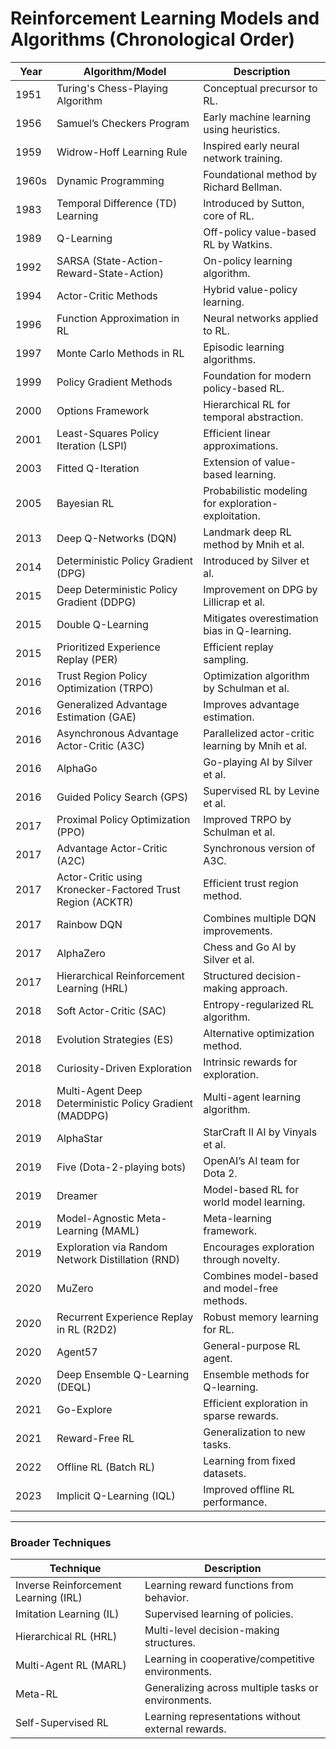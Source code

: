 # Reinforcement Learning Models and Algorithms (Chronological Order)

| Year   | Algorithm/Model                                          | Description                                                                 |
|--------|----------------------------------------------------------|-----------------------------------------------------------------------------|
| 1951   | Turing's Chess-Playing Algorithm                         | Conceptual precursor to RL.                                                |
| 1956   | Samuel’s Checkers Program                                | Early machine learning using heuristics.                                   |
| 1959   | Widrow-Hoff Learning Rule                                | Inspired early neural network training.                                    |
| 1960s  | Dynamic Programming                                      | Foundational method by Richard Bellman.                                    |
| 1983   | Temporal Difference (TD) Learning                        | Introduced by Sutton, core of RL.                                          |
| 1989   | Q-Learning                                               | Off-policy value-based RL by Watkins.                                      |
| 1992   | SARSA (State-Action-Reward-State-Action)                 | On-policy learning algorithm.                                              |
| 1994   | Actor-Critic Methods                                     | Hybrid value-policy learning.                                              |
| 1996   | Function Approximation in RL                             | Neural networks applied to RL.                                             |
| 1997   | Monte Carlo Methods in RL                                | Episodic learning algorithms.                                              |
| 1999   | Policy Gradient Methods                                  | Foundation for modern policy-based RL.                                     |
| 2000   | Options Framework                                        | Hierarchical RL for temporal abstraction.                                  |
| 2001   | Least-Squares Policy Iteration (LSPI)                   | Efficient linear approximations.                                           |
| 2003   | Fitted Q-Iteration                                       | Extension of value-based learning.                                         |
| 2005   | Bayesian RL                                              | Probabilistic modeling for exploration-exploitation.                       |
| 2013   | Deep Q-Networks (DQN)                                    | Landmark deep RL method by Mnih et al.                                     |
| 2014   | Deterministic Policy Gradient (DPG)                     | Introduced by Silver et al.                                                |
| 2015   | Deep Deterministic Policy Gradient (DDPG)               | Improvement on DPG by Lillicrap et al.                                     |
| 2015   | Double Q-Learning                                        | Mitigates overestimation bias in Q-learning.                               |
| 2015   | Prioritized Experience Replay (PER)                     | Efficient replay sampling.                                                 |
| 2016   | Trust Region Policy Optimization (TRPO)                 | Optimization algorithm by Schulman et al.                                  |
| 2016   | Generalized Advantage Estimation (GAE)                  | Improves advantage estimation.                                             |
| 2016   | Asynchronous Advantage Actor-Critic (A3C)               | Parallelized actor-critic learning by Mnih et al.                          |
| 2016   | AlphaGo                                                 | Go-playing AI by Silver et al.                                             |
| 2016   | Guided Policy Search (GPS)                              | Supervised RL by Levine et al.                                             |
| 2017   | Proximal Policy Optimization (PPO)                      | Improved TRPO by Schulman et al.                                           |
| 2017   | Advantage Actor-Critic (A2C)                            | Synchronous version of A3C.                                                |
| 2017   | Actor-Critic using Kronecker-Factored Trust Region (ACKTR) | Efficient trust region method.                                            |
| 2017   | Rainbow DQN                                             | Combines multiple DQN improvements.                                        |
| 2017   | AlphaZero                                               | Chess and Go AI by Silver et al.                                           |
| 2017   | Hierarchical Reinforcement Learning (HRL)               | Structured decision-making approach.                                       |
| 2018   | Soft Actor-Critic (SAC)                                 | Entropy-regularized RL algorithm.                                          |
| 2018   | Evolution Strategies (ES)                               | Alternative optimization method.                                           |
| 2018   | Curiosity-Driven Exploration                            | Intrinsic rewards for exploration.                                         |
| 2018   | Multi-Agent Deep Deterministic Policy Gradient (MADDPG) | Multi-agent learning algorithm.                                            |
| 2019   | AlphaStar                                               | StarCraft II AI by Vinyals et al.                                          |
| 2019   | Five (Dota-2-playing bots)                              | OpenAI’s AI team for Dota 2.                                               |
| 2019   | Dreamer                                                 | Model-based RL for world model learning.                                   |
| 2019   | Model-Agnostic Meta-Learning (MAML)                     | Meta-learning framework.                                                   |
| 2019   | Exploration via Random Network Distillation (RND)       | Encourages exploration through novelty.                                    |
| 2020   | MuZero                                                  | Combines model-based and model-free methods.                               |
| 2020   | Recurrent Experience Replay in RL (R2D2)                | Robust memory learning for RL.                                             |
| 2020   | Agent57                                                 | General-purpose RL agent.                                                  |
| 2020   | Deep Ensemble Q-Learning (DEQL)                         | Ensemble methods for Q-learning.                                           |
| 2021   | Go-Explore                                              | Efficient exploration in sparse rewards.                                   |
| 2021   | Reward-Free RL                                          | Generalization to new tasks.                                               |
| 2022   | Offline RL (Batch RL)                                   | Learning from fixed datasets.                                              |
| 2023   | Implicit Q-Learning (IQL)                               | Improved offline RL performance.                                           |

---

### **Broader Techniques**
| Technique                          | Description                                                               |
|------------------------------------|---------------------------------------------------------------------------|
| Inverse Reinforcement Learning (IRL) | Learning reward functions from behavior.                                 |
| Imitation Learning (IL)            | Supervised learning of policies.                                          |
| Hierarchical RL (HRL)              | Multi-level decision-making structures.                                   |
| Multi-Agent RL (MARL)              | Learning in cooperative/competitive environments.                         |
| Meta-RL                            | Generalizing across multiple tasks or environments.                       |
| Self-Supervised RL                 | Learning representations without external rewards.                        |
